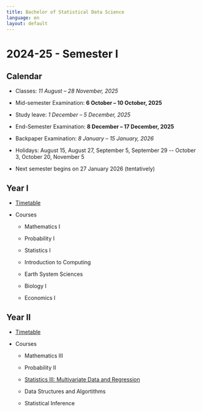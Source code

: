 ```yaml
---
title: Bachelor of Statistical Data Science
language: en
layout: default
---
```


# 2024-25 - Semester I

## Calendar

* Classes: _11 August – 28 November, 2025_
* Mid-semester Examination: __6 October – 10 October, 2025__
* Study leave: _1 December – 5 December, 2025_
* End-Semester Examination: __8 December – 17 December, 2025__
* Backpaper Examination: _8 January – 15 January, 2026_

* Holidays: August 15, August 27, September 5, September 29 -- October 3, October 20, November 5

* Next semester begins on 27 January 2026 (tentatively)

## Year I

* [Timetable](timetable-year-I.pdf)

* Courses

	* Mathematics I

	* Probability I

	* Statistics I

	* Introduction to Computing

	* Earth System Sciences

	* Biology I

	* Economics I


## Year II

* [Timetable](timetable-year-II.pdf)

* Courses

	* Mathematics III

	* Probability II

	* [Statistics III: Multivariate Data and Regression](https://www.isibang.ac.in/~rsen/StatIII.html)

	* Data Structures and Algortithms

	* Statistical Inference

